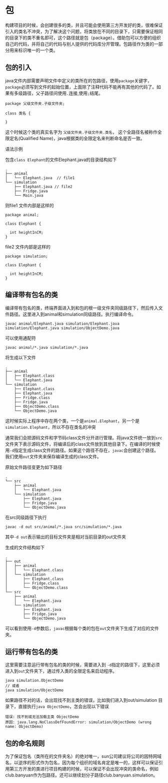 
# 包

构建项目的时候，会创建很多的类，并且可能会使用第三方开发好的类，很难保证引入的类名不冲突，为了解决这个问题，将类放在不同的目录下，只需要保证相同的目录下的类不重名即可，这个路径就是包（package）。借助包可以方便的组织自己的代码，并将自己的代码与别人提供的代码库分开管理。包路径作为类的一部分用来标识唯一的一个类。

## 包的引入

java文件内部需要声明文件中定义的类所在的包路径，使用`package`关键字，`package`必须写到文件的起始位置，上面除了注释代码不能再有其他的代码了。如果有多级路径，父子路径间使用`.`连接,使用`;`结尾。

```
package 父级文件夹.子级文件夹;

class 类名 {
    
}
```

这个时候这个类的真实名字为 `父级文件夹.子级文件夹.类名`， 这个全路径名被称作全限定名(Qualified Name)，java根据类的全限定名来判断命名是否一致。

语法示例

包含`class Elephant`的文件Elephant.java的目录结构如下

```
.
├── animal
│   └── Elephant.java  // file1
└── simulation
    ├── Elephant.java // file2
    ├── Fridge.java
    └── Main.java
```

则file1 文件内部是这样的

```
package animal;

class Elephant {

  int heightInCM;
}
```

file2 文件内部是这样的

```
package simulation;

class Elephant {

  int heightInCM;
}
```

## 编译带有包名的类

编译带有包名的类，终端界面进入到和包的根一级文件夹同级路径下，然后传入文件路径。这里进入到animal和simulation同级路径。执行编译命令。

```
javac animal/Elephant.java simulation/Elephant.java  simulation/Elephant.java simulation/ObjectDemo.java
```

可以使用通配符

```
javac animal/*.java simulation/*.java
```

将生成以下文件

```
.
├── animal
│   ├── Elephant.class
│   └── Elephant.java
└── simulation
    ├── Elephant.class
    ├── Elephant.java
    ├── Fridge.class
    ├── Fridge.java
    ├── ObjectDemo.class
    └── ObjectDemo.java
```

这时候实际上程序中存在两个类，一个是`animal.Elephant`，另一个是`simulation.Elephant`，所以不存在类名的冲突

通常我们会把源码文件和字节码class文件分开进行管理。将java文件统一放到`src`文件夹下表示源码文件，将编译后的class文件放到其他目录下。在编译的时候使用`-d`指定生成class文件的路径。如果这个路径不存在，`javac`会创建这个路径。我们使用`out`文件夹来保存编译生成的class文件。

原始文件路径变更为如下路径

```
.
└── src
    ├── animal
    │   └── Elephant.java
    └── simulation
        ├── Elephant.java
        ├── Fridge.java
        └── ObjectDemo.java
```

在src同级路径下执行

```
javac -d out src/animal/*.java src/simulation/*.java
```

其中`-d out`表示输出的目标文件夹是相对当前目录的out文件夹

生成的文件结构如下

```
.
├── out
│   ├── animal
│   │   └── Elephant.class
│   └── simulation
│       ├── Elephant.class
│       ├── Fridge.class
│       └── ObjectDemo.class
└── src
    ├── animal
    │   └── Elephant.java
    └── simulation
        ├── Elephant.java
        ├── Fridge.java
        └── ObjectDemo.java
```

可以看到使用`-d`参数后，`javac`根据每个类的包在`out`文件夹下生成了对应的文件夹。

## 运行带有包名的类

这里需要注意运行带有包名的类的时候，需要进入到 `-d`指定的路径下，这里必须进入到`out`文件夹下，通过传入类的全限定名来启动程序。

```
java simulation.ObjectDemo
// 或者
java simulation/ObjectDemo
```

如果路径不对的话，会出现找不到主类的错误，比如我们进入到out/simulation 目录下，直接执行`java ObjectDemo`，怎会出现以下错误

```
错误: 找不到或无法加载主类 ObjectDemo
原因: java.lang.NoClassDefFoundError: simulation/ObjectDemo (wrong name: ObjectDemo)
```
## 包的命名规则

为了保证包名（类所在的文件夹名）的绝对唯一，sun公司建议将公司的因特网域名，以逆序的形式作为包名，因为每个组织的域名肯定是唯一的，这样可以保证引用第三方开发的类进行项目构建的时候，可以保证不会出现冲突的类命名，例如club.banyuan作为包路径。还可以继续划分子路径club.banyuan.simulation。